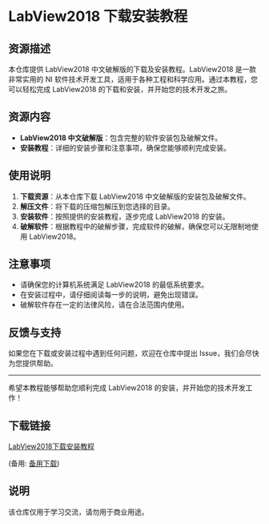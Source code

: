 # LabView2018 下载安装教程

## 资源描述
本仓库提供 LabView2018 中文破解版的下载及安装教程。LabView2018 是一款非常实用的 NI 软件技术开发工具，适用于各种工程和科学应用。通过本教程，您可以轻松完成 LabView2018 的下载和安装，并开始您的技术开发之旅。

## 资源内容
- **LabView2018 中文破解版**：包含完整的软件安装包及破解文件。
- **安装教程**：详细的安装步骤和注意事项，确保您能够顺利完成安装。

## 使用说明
1. **下载资源**：从本仓库下载 LabView2018 中文破解版的安装包及破解文件。
2. **解压文件**：将下载的压缩包解压到您选择的目录。
3. **安装软件**：按照提供的安装教程，逐步完成 LabView2018 的安装。
4. **破解软件**：根据教程中的破解步骤，完成软件的破解，确保您可以无限制地使用 LabView2018。

## 注意事项
- 请确保您的计算机系统满足 LabView2018 的最低系统要求。
- 在安装过程中，请仔细阅读每一步的说明，避免出现错误。
- 破解软件存在一定的法律风险，请在合法范围内使用。

## 反馈与支持
如果您在下载或安装过程中遇到任何问题，欢迎在仓库中提出 Issue，我们会尽快为您提供帮助。

---

希望本教程能够帮助您顺利完成 LabView2018 的安装，并开始您的技术开发工作！

## 下载链接
[LabView2018下载安装教程](https://pan.quark.cn/s/801bf19d4f08) 

(备用: [备用下载](https://pan.baidu.com/s/1tVTs_R4VuR4KHrBxxm6nww?pwd=1234))

## 说明

该仓库仅用于学习交流，请勿用于商业用途。
